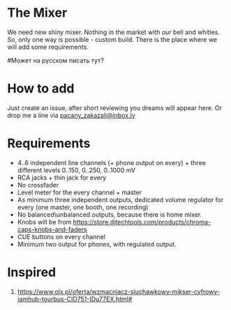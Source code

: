# The Mixer
We need new shiny mixer. Nothing in the market with _our_ bell and whitles. So, only one way is possible - custom build. There is the place where we will add some requirements. 

#Может на русском писать тут?

# How to add
Just create an issue, after short reviewing you dreams will appear here. Or drop me a line via pacany_zakazali@inbox.lv

# Requirements
 - 4..6 independent line channels (+ phone output on every) + three different levels 0..150,  0..250, 0..1000 mV
 - RCA jacks + thin jack for every
 - No crossfader
 - Level meter for the every channel + master
 - As minimum three independent outputs, dedicated volume regulator for every (one master, one booth, one recording)
 - No balanced\unbalanced outputs, because there is home mixer.
 - Knobs will be from https://store.djtechtools.com/products/chroma-caps-knobs-and-faders
 - CUE buttons on every channel
 - Minimum two output for phones, with regulated output.
 
 # Inspired
 1. https://www.olx.pl/oferta/wzmacniacz-sluchawkowy-mikser-cyfrowy-jamhub-tourbus-CID751-IDu77EX.html#
